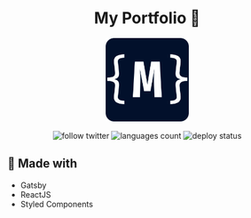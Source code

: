 <h1 align="center">My Portfolio 💼</h1>

<p align="center"> <img width="150" src="static/icon.png" /> </p>

<p align="center">
  <img src="https://img.shields.io/twitter/follow/mateusbzerra?style=social" alt="follow twitter" />
  <img src="https://img.shields.io/github/languages/count/mateusbzerra/portfolio" alt="languages count" />
  <img src="https://api.netlify.com/api/v1/badges/492ef1e6-df92-4f9c-b4e8-586ef081a9d0/deploy-status" alt="deploy status" />
</p>

## 🔨 Made with

- Gatsby
- ReactJS
- Styled Components
